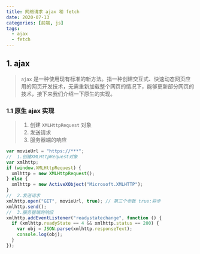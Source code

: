 ```yaml
---
title: 网络请求 ajax 和 fetch
date: 2020-07-13
categories: [前端, js]
tags:
  - ajax
  - fetch
---
```


## 1. ajax

> `ajax` 是一种使用现有标准的新方法。指一种创建交互式、快速动态网页应用的网页开发技术，无需重新加载整个网页的情况下，能够更新部分网页的技术，接下来我们介绍一下原生的实现。

### 1.1 原生 ajax 实现

> 1. 创建 `XMLHttpRequest` 对象
> 2. 发送请求
> 3. 服务器端的响应

```javascript
var movieUrl = "https://***";
//	1.创建XMLHttpRequest对象
var xmlhttp;
if (window.XMLHttpRequest) {
  xmlhttp = new XMLHttpRequest();
} else {
  xmlhttp = new ActiveXObject("Microsoft.XMLHTTP");
}
//	2.发送请求
xmlhttp.open("GET", movieUrl, true); //	第三个参数 true:异步
xmlhttp.send();
//	3.服务器端的响应
xmlhttp.addEventListener("readystatechange", function () {
  if (xmlhttp.readyState == 4 && xmlhttp.status == 200) {
    var obj = JSON.parse(xmlhttp.responseText);
    console.log(obj);
  }
});
```
